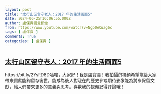 ```yaml
---
layout: post
title: "太行山区留守老人：2017 年的生活画面5"
date: 2024-06-25T16:06:55.000Z
author: 盧保貴視覺影像
from: https://www.youtube.com/watch?v=Ngp0eQuag6c
tags: [ 盧保貴 ]
comments: True
categories: [ 盧保貴 ]
---
```

<!--1719331615000-->
[太行山区留守老人：2017 年的生活画面5](https://www.youtube.com/watch?v=Ngp0eQuag6c)
------

<div>
https://bit.ly/2YsRD8D哈嘍，大家好！我是盧寶貴！我拍攝的視頻希望能給大家帶來貢獻能夠留存後世，能成為後人對現在的歷史參考期待影像能為將來保留文獻，給人們帶來更多的意義與思考。喜歡我的視頻記得評論哦！
</div>
